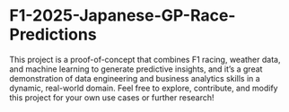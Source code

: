 # F1-2025-Japanese-GP-Race-Predictions
This project is a proof-of-concept that combines F1 racing, weather data, and machine learning to generate predictive insights, and it’s a great demonstration of data engineering and business analytics skills in a dynamic, real-world domain.  Feel free to explore, contribute, and modify this project for your own use cases or further research!
